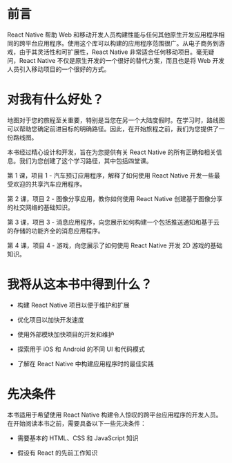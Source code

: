 # 前言

React Native 帮助 Web 和移动开发人员构建性能与任何其他原生开发应用程序相同的跨平台应用程序。使用这个库可以构建的应用程序范围很广。从电子商务到游戏，由于其灵活性和可扩展性，React Native 非常适合任何移动项目。毫无疑问，React Native 不仅是原生开发的一个很好的替代方案，而且也是将 Web 开发人员引入移动项目的一个很好的方式。

# 对我有什么好处？

地图对于您的旅程至关重要，特别是当您在另一个大陆度假时。在学习时，路线图可以帮助您确定前进目标的明确路径。因此，在开始旅程之前，我们为您提供了一份路线图。

本书经过精心设计和开发，旨在为您提供有关 React Native 的所有正确和相关信息。我们为您创建了这个学习路径，其中包括四堂课。

第 1 课，项目 1 - 汽车预订应用程序，解释了如何使用 React Native 开发一些最受欢迎的共享汽车应用程序。

第 2 课，项目 2 - 图像分享应用，教你如何使用 React Native 创建基于图像分享的社交网络的基础知识。

第 3 课，项目 3 - 消息应用程序，向您展示如何构建一个包括推送通知和基于云的存储的功能齐全的消息应用程序。

第 4 课，项目 4 - 游戏，向您展示了如何使用 React Native 开发 2D 游戏的基础知识。

# 我将从这本书中得到什么？

+   构建 React Native 项目以便于维护和扩展

+   优化项目以加快开发速度

+   使用外部模块加快项目的开发和维护

+   探索用于 iOS 和 Android 的不同 UI 和代码模式

+   了解在 React Native 中构建应用程序时的最佳实践

# 先决条件

本书适用于希望使用 React Native 构建令人惊叹的跨平台应用程序的开发人员。在开始阅读本书之前，需要具备以下一些先决条件：

+   需要基本的 HTML、CSS 和 JavaScript 知识

+   假设有 React 的先前工作知识
